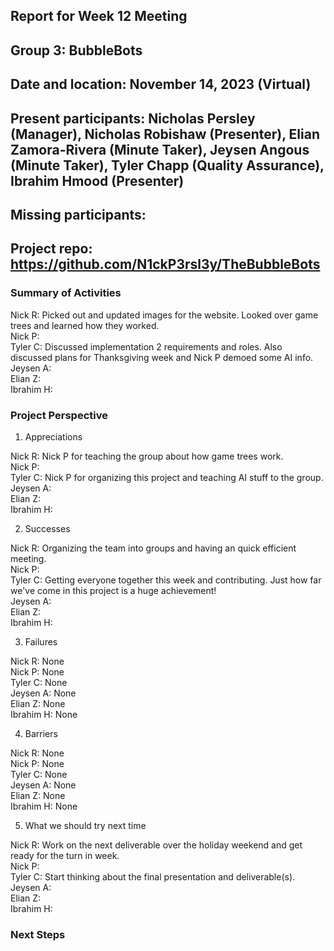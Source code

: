 ## Report for Week 12 Meeting
## Group 3: BubbleBots
## Date and location: November 14, 2023 (Virtual)
## Present participants: Nicholas Persley (Manager), Nicholas Robishaw (Presenter), Elian Zamora-Rivera (Minute Taker), Jeysen Angous (Minute Taker), Tyler Chapp (Quality Assurance), Ibrahim Hmood (Presenter)
## Missing participants:
## Project repo: https://github.com/N1ckP3rsl3y/TheBubbleBots

### Summary of Activities

Nick R: Picked out and updated images for the website. Looked over game trees and learned how they worked. \
Nick P: \
Tyler C: Discussed implementation 2 requirements and roles. Also discussed plans for Thanksgiving week and Nick P demoed some AI info. \
Jeysen A: \
Elian Z: \
Ibrahim H:

### Project Perspective
1. Appreciations

Nick R: Nick P for teaching the group about how game trees work. \
Nick P: \
Tyler C: Nick P for organizing this project and teaching AI stuff to the group. \
Jeysen A: \
Elian Z: \
Ibrahim H: 

2. Successes

Nick R: Organizing the team into groups and having an quick efficient meeting. \
Nick P: \
Tyler C: Getting everyone together this week and contributing. Just how far we've come in this project is a huge achievement! \
Jeysen A: \
Elian Z: \
Ibrahim H: 

3. Failures

Nick R: None\
Nick P: None\
Tyler C: None\
Jeysen A: None\
Elian Z: None\
Ibrahim H: None

4. Barriers

Nick R: None\
Nick P: None\
Tyler C: None\
Jeysen A: None\
Elian Z: None\
Ibrahim H: None

5. What we should try next time

Nick R: Work on the next deliverable over the holiday weekend and get ready for the turn in week. \
Nick P: \
Tyler C: Start thinking about the final presentation and deliverable(s). \
Jeysen A: \
Elian Z:  \
Ibrahim H: 


### Next Steps


